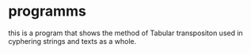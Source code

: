 # programms
this is a program that shows the method of Tabular transpositon used in cyphering strings and texts as a whole.
